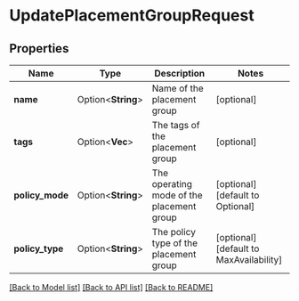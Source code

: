 # UpdatePlacementGroupRequest

## Properties

Name | Type | Description | Notes
------------ | ------------- | ------------- | -------------
**name** | Option<**String**> | Name of the placement group | [optional]
**tags** | Option<**Vec<String>**> | The tags of the placement group | [optional]
**policy_mode** | Option<**String**> | The operating mode of the placement group | [optional][default to Optional]
**policy_type** | Option<**String**> | The policy type of the placement group | [optional][default to MaxAvailability]

[[Back to Model list]](../README.md#documentation-for-models) [[Back to API list]](../README.md#documentation-for-api-endpoints) [[Back to README]](../README.md)


